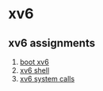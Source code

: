 xv6
==========================================================
## xv6 assignments
1. [boot xv6](https://github.com/qkenr7895/xv6/wiki/1.-boot-xv6)
2. [xv6 shell](https://github.com/qkenr7895/xv6/wiki/2.-xv6-shell)
3. [xv6 system calls](https://github.com/qkenr7895/xv6/wiki/3.-xv6-system-calls)
